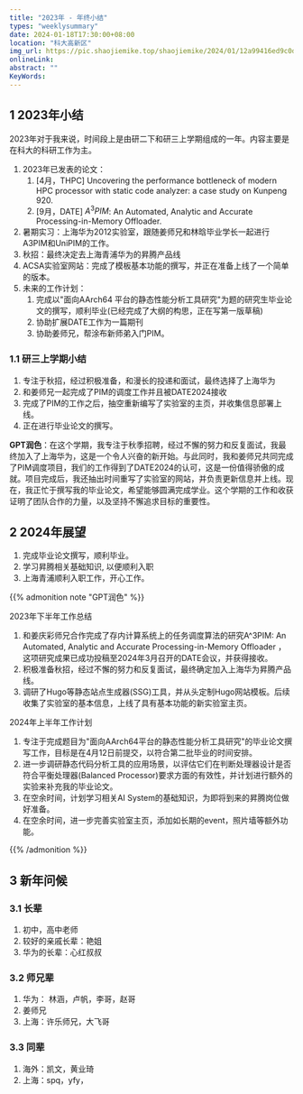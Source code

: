 ```yaml
---
title: "2023年 - 年终小结"
types: "weeklysummary"
date: 2024-01-18T17:30:00+08:00
location: "科大高新区"
img_url: https://pic.shaojiemike.top/shaojiemike/2024/01/12a99416ed9c0d2bbaa6684e0351a853.png
onlineLink: 
abstract: ""
KeyWords:
---
```


## 1 2023年小结

2023年对于我来说，时间段上是由研二下和研三上学期组成的一年。内容主要是在科大的科研工作为主。

1. 2023年已发表的论文：
      1. [4月，THPC] Uncovering the performance bottleneck of modern HPC processor with static code analyzer: a case study on Kunpeng 920.
      2. [9月，DATE] $A^3PIM$: An Automated, Analytic and Accurate Processing-in-Memory Offloader.
2. 暑期实习：上海华为2012实验室，跟随姜师兄和林晗毕业学长一起进行A3PIM和UniPIM的工作。
3. 秋招：最终决定去上海青浦华为的昇腾产品线
3. ACSA实验室网站：完成了模板基本功能的撰写，并正在准备上线了一个简单的版本。
4. 未来的工作计划：
      1. 完成以"面向AArch64 平台的静态性能分析工具研究"为题的研究生毕业论文的撰写，顺利毕业(已经完成了大纲的构思，正在写第一版草稿)
      2. 协助扩展DATE工作为一篇期刊
      3. 协助姜师兄，帮涂布新师弟入门PIM。

### 1.1 研三上学期小结

1. 专注于秋招，经过积极准备，和漫长的投递和面试，最终选择了上海华为
2. 和姜师兄一起完成了PIM的调度工作并且被DATE2024接收
3. 完成了PIM的工作之后，抽空重新编写了实验室的主页，并收集信息部署上线。
4. 正在进行毕业论文的撰写。

**GPT润色**：在这个学期，我专注于秋季招聘，经过不懈的努力和反复面试，我最终加入了上海华为，这是一个令人兴奋的新开始。与此同时，我和姜师兄共同完成了PIM调度项目，我们的工作得到了DATE2024的认可，这是一份值得骄傲的成就。项目完成后，我还抽出时间重写了实验室的网站，并负责更新信息并上线。现在，我正忙于撰写我的毕业论文，希望能够圆满完成学业。这个学期的工作和收获证明了团队合作的力量，以及坚持不懈追求目标的重要性。

## 2 2024年展望

1. 完成毕业论文撰写，顺利毕业。
2. 学习昇腾相关基础知识, 以便顺利入职
3. 上海青浦顺利入职工作，开心工作。


{{% admonition note "GPT润色" %}}

2023年下半年工作总结

1.	和姜庆彩师兄合作完成了存内计算系统上的任务调度算法的研究A^3PIM: An Automated, Analytic and Accurate Processing-in-Memory Offloader ，这项研究成果已成功投稿至2024年3月召开的DATE会议，并获得接收。
2.	积极准备秋招，经过不懈的努力和反复面试，最终确定加入上海华为昇腾产品线。
3.	调研了Hugo等静态站点生成器(SSG)工具，并从头定制Hugo网站模板。后续收集了实验室的基本信息，上线了具有基本功能的新实验室主页。

2024年上半年工作计划

1.	专注于完成题目为"面向AArch64平台的静态性能分析工具研究"的毕业论文撰写工作，目标是在4月12日前提交，以符合第二批毕业的时间安排。
2.	进一步调研静态代码分析工具的应用场景，以评估它们在判断处理器设计是否符合平衡处理器(Balanced Processor)要求方面的有效性，并计划进行额外的实验来补充我的毕业论文。
3.	在空余时间，计划学习相关AI System的基础知识，为即将到来的昇腾岗位做好准备。
4.	在空余时间，进一步完善实验室主页，添加如长期的event，照片墙等额外功能。


{{% /admonition %}}

## 3 新年问候

### 3.1 长辈

1. 初中，高中老师
2. 较好的亲戚长辈：艳姐
3. 华为的长辈：心红叔叔

### 3.2 师兄辈

1. 华为： 林涵，卢帆，李哥，赵哥
2. 姜师兄
3. 上海：许乐师兄，大飞哥


### 3.3 同辈

1. 海外：凯文，黄业琦
2. 上海：spq，yfy，

